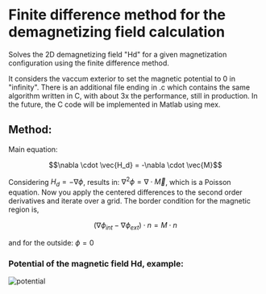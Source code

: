 # Finite difference method for the demagnetizing field calculation
Solves the  2D demagnetizing field "Hd" for a given magnetization configuration using the finite difference method.

It considers the vaccum exterior to set the magnetic potential to 0 in "infinity". There is an additional file ending in .c which contains the same algorithm written in C, with about 3x the performance, still in production. In the future, the C code will be implemented in Matlab using mex.

## Method:
Main equation:

$$\nabla \cdot \vec{H_d} = -\nabla \cdot \vec{M}$$

Considering $H_d = -\nabla \phi$, results in: $\nabla^2 \phi = \nabla \cdot \vec{M}$, which is a Poisson equation. Now you apply the centered differences to the second order derivatives and iterate over a grid.
The border condition for the magnetic region is,

$$(\nabla \phi_{int} - \nabla \phi_{ext} )\cdot n = M \cdot n$$

and for the outside: $\phi = 0$

### Potential of the magnetic field Hd, example:
![potential](https://github.com/user-attachments/assets/1b468598-1750-4ba6-9834-c1632d11e067)
